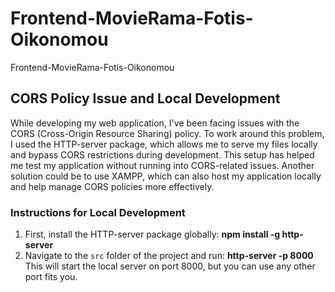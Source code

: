 # Frontend-MovieRama-Fotis-Oikonomou
Frontend-MovieRama-Fotis-Oikonomou
## CORS Policy Issue and Local Development

While developing my web application, I've been facing issues with the CORS (Cross-Origin Resource Sharing) policy. To work around this problem, I used the HTTP-server package, which allows me to serve my files locally and bypass CORS restrictions during development. This setup has helped me test my application without running into CORS-related issues. Another solution could be to use XAMPP, which can also host my application locally and help manage CORS policies more effectively.

### Instructions for Local Development

1. First, install the HTTP-server package globally: <b>npm install -g http-server</b>
2. Navigate to the `src` folder of the project and run: <b> http-server -p 8000 </b>
This will start the local server on port 8000, but you can use any other port fits you.

